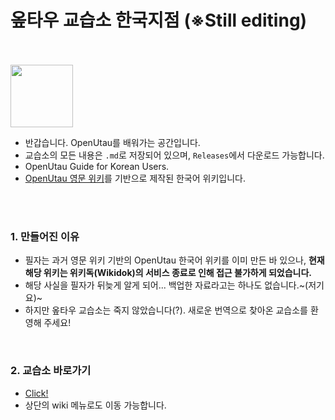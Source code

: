 # 옾타우 교습소 한국지점 (※Still editing)
  <br><br>
  <img src="https://user-images.githubusercontent.com/100339835/216808355-029d4b51-c52d-456a-a4b2-3e69119bafed.png" width="100">

- 반갑습니다. OpenUtau를 배워가는 공간입니다.
- 교습소의 모든 내용은 `.md`로 저장되어 있으며, `Releases`에서 다운로드 가능합니다.
- OpenUtau Guide for Korean Users.
- [OpenUtau 영문 위키](https://github.com/stakira/OpenUtau/wiki)를 기반으로 제작된 한국어 위키입니다.

<br><br>

### 1. 만들어진 이유
- 필자는 과거 영문 위키 기반의 OpenUtau 한국어 위키를 이미 만든 바 있으나, **현재 해당 위키는 위키독(Wikidok)의 서비스 종료로 인해 접근 불가하게 되었습니다.**
- 해당 사실을 필자가 뒤늦게 알게 되어... 백업한 자료라고는 하나도 없습니다.~(저기요)~
- 하지만 옾타우 교습소는 죽지 않았습니다(?). 새로운 번역으로 찾아온 교습소를 환영해 주세요! 

<br>

### 2. 교습소 바로가기
- [Click!](https://github.com/EX3exp/OpenUtauWiki-KOR/wiki)
- 상단의 wiki 메뉴로도 이동 가능합니다.

